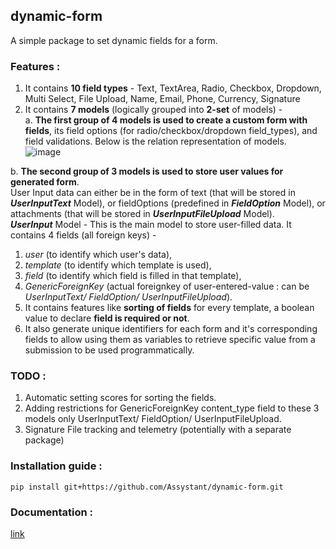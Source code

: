 ## dynamic-form
A simple package to set dynamic fields for a form.

### Features :
1. It contains **10 field types** - Text, TextArea, Radio, Checkbox, Dropdown, Multi Select, File Upload, Name, Email, Phone, Currency, Signature
2. It contains **7 models** (logically grouped into **2-set** of models) - \
  a. **The first group of 4 models is used to create a custom form with fields**, its field options (for radio/checkbox/dropdown field_types), and field validations. 
     Below is the relation representation of models. \
    ![image](https://github.com/Assystant/dynamic-form/assets/156311082/e26fbe0d-662f-4ff1-a2b3-739a4ab6ed95)
 
  b. **The second group of 3 models is used to store user values for generated form**. \
     User Input data can either be in the form of text (that will be stored in **_UserInputText_** Model), or fieldOptions (predefined in **_FieldOption_** Model), or attachments (that will be stored in **_UserInputFileUpload_** Model). \
   **_UserInput_** Model - This is the main model to store user-filled data. It contains 4 fields (all foreign keys) - 
   1. _user_ (to identify which user's data),
   2. _template_ (to identify which template is used),
   3. _field_ (to identify which field is filled in that template),
   4. _GenericForeignKey_ (actual foreignkey of user-entered-value : can be _UserInputText/ FieldOption/ UserInputFileUpload_).
5. It contains features like **sorting of fields** for every template, a boolean value to declare **field is required or not**.
6. It also generate unique identifiers for each form and it's corresponding fields to allow using them as variables to retrieve specific value from a submission to be used programmatically.

### TODO :
1. Automatic setting scores for sorting the fields.
2. Adding restrictions for GenericForeignKey content_type field to these 3 models only UserInputText/ FieldOption/ UserInputFileUpload.
3. Signature File tracking and telemetry (potentially with a separate package)
   
### Installation guide :
```
pip install git+https://github.com/Assystant/dynamic-form.git
```

### Documentation :
[link](https://docs.google.com/document/d/11isJUPVus579HuufeBlJTHpt62TYIpW5Jej7DiPnQVs/edit?usp=sharing)
